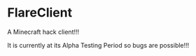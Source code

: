 # FlareClient
A Minecraft hack client!!!

It is currently at its Alpha Testing Period so bugs are possible!!!
